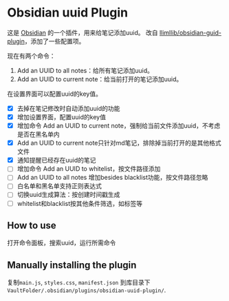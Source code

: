 # Obsidian uuid Plugin

这是 [Obsidian](https://obsidian.md) 的一个插件，用来给笔记添加uuid。
改自 [llimllib/obsidian-guid-plugin](https://github.com/llimllib/obsidian-guid-plugin)，添加了一些配置项。

现在有两个命令：
1. Add an UUID to all notes：给所有笔记添加uuid。
2. Add an UUID to current note：给当前打开的笔记添加uuid。

在设置界面可以配置uuid的key值。

- [x] 去掉在笔记修改时自动添加uuid的功能
- [x] 增加设置界面，配置uuid的key值
- [x] 增加命令 Add an UUID to current note，强制给当前文件添加uuid，不考虑是否在黑名单内
- [x] Add an UUID to current note只针对md笔记，排除掉当前打开的是其他格式文件
- [x] 通知提醒已经存在uuid的笔记
- [ ] 增加命令 Add an UUID to whitelist，按文件路径添加
- [ ] Add an UUID to all notes 增加besides blacklist功能，按文件路径忽略
- [ ] 白名单和黑名单支持正则表达式
- [ ] 切换uuid生成算法：按创建时间戳生成
- [ ] whitelist和blacklist按其他条件筛选，如标签等

## How to use

打开命令面板，搜索uuid，运行所需命令

## Manually installing the plugin

复制`main.js`, `styles.css`, `manifest.json` 到库目录下 `VaultFolder/.obsidian/plugins/obsidian-uuid-plugin/`.
